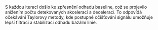 S každou iterací došlo ke zpřesnění odhadu baseline, což se projevilo snížením počtu detekovaných akcelerací a decelerací. To odpovídá očekávání Taylorovy metody, kde postupné očišťování signálu umožňuje lepší filtraci a stabilizaci odhadu bazální linie.